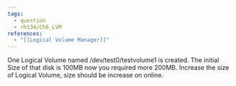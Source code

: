 ```yaml
---
tags:
  - question
  - rh134/Ch6_LVM
references:
  - "[[Logical Volume Manager]]"
---
```

One Logical Volume named /dev/test0/testvolume1 is created. The initial Size of that disk is 100MB now you required more 200MB. Increase the size of Logical Volume, size should be increase on online.